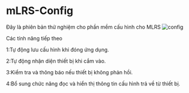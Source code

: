 # mLRS-Config
Đây là phiên bản thử nghiệm cho phần mềm cấu hình cho MLRS
![config](https://github.com/user-attachments/assets/43239468-8d9b-4b24-888a-5eee8c876fbb)




Các tính năng tiếp theo


  1:Tự động lưu cấu hình khi đóng ứng dụng.

  2:Tự động nhận diện thiết bị khi cắm vào.

  3:Kiểm tra và thông báo nếu thiết bị không phản hồi.

  4:Bổ sung chức năng đọc và hiển thị thông tin cấu hình trả về từ thiết bị.

